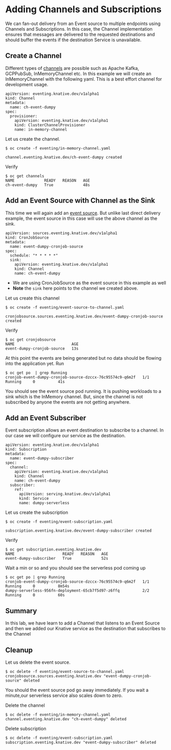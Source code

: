 # Adding Channels and Subscriptions

We can fan-out delivery from an Event source to multiple endpoints using Channels and Subscriptions. In this case, the Channel implementation ensures that messages are delivered to the requested destinations and should buffer the events if the destination Service is unavailable.

## Create a Channel

Different types of [channels](https://knative.dev/docs/eventing/channels/) are possible such as Apache Kafka, GCPPubSub, InMemoryChannel etc. In this example we will create an InMemoryChannel with the following yaml. This is a best effort channel for development usage.

```
apiVersion: eventing.knative.dev/v1alpha1
kind: Channel
metadata:
  name: ch-event-dumpy
spec:
  provisioner: 
    apiVersion: eventing.knative.dev/v1alpha1
    kind: ClusterChannelProvisioner
    name: in-memory-channel
```

Let us create the channel.

```
$ oc create -f eventing/in-memory-channel.yaml 

channel.eventing.knative.dev/ch-event-dumpy created
```

Verify

```
$ oc get channels
NAME             READY   REASON   AGE
ch-event-dumpy   True             48s
```

## Add an Event Source with Channel as the Sink

This time we will again add an [event source](https://knative.dev/docs/eventing/sources/). But unlike last direct delivery example, the event source in this case will use the above channel as the sink.

```
apiVersion: sources.eventing.knative.dev/v1alpha1
kind: CronJobSource
metadata:
  name: event-dumpy-cronjob-source
spec:
  schedule: "* * * * *"
  sink:
    apiVersion: eventing.knative.dev/v1alpha1
    kind: Channel
    name: ch-event-dumpy
```
* We are using CronJobSource as the event source in this example as well
* **Note** the  `sink` here points to the channel we created above.

Let us create this channel

```
$ oc create -f eventing/event-source-to-channel.yaml 

cronjobsource.sources.eventing.knative.dev/event-dumpy-cronjob-source created
```

Verify

```
$ oc get cronjobsource
NAME                         AGE
event-dumpy-cronjob-source   13s

```

At this point the  events are being generated but no data should be flowing into the application yet. Run 

```
$ oc get po  | grep Running
cronjob-event-dumpy-cronjob-source-dzccx-76c95574c9-q6m2f   1/1     Running     0          41s
```

You should see the event source pod running. It is pushing workloads to a  sink which is the InMemory channel. But, since the channel is not subscribed by anyone the events are not getting anywhere.

## Add an Event Subscriber

Event subscription allows an event destination to subscribe to a channel. In our case we will configure our service as the destination.


```
apiVersion: eventing.knative.dev/v1alpha1
kind: Subscription
metadata:
  name: event-dumpy-subscriber
spec:
  channel:
    apiVersion: eventing.knative.dev/v1alpha1
    kind: Channel
    name: ch-event-dumpy
  subscriber:
    ref:
      apiVersion: serving.knative.dev/v1alpha1
      kind: Service
      name: dumpy-serverless
```

Let us create the subscription

```
$ oc create -f eventing/event-subscription.yaml 

subscription.eventing.knative.dev/event-dumpy-subscriber created
```

Verify

```
$ oc get subscription.eventing.knative.dev
NAME                     READY   REASON   AGE
event-dumpy-subscriber   True             52s
```

Wait a min or so and you should see the serverless pod coming up

```
$ oc get po | grep Running
cronjob-event-dumpy-cronjob-source-dzccx-76c95574c9-q6m2f   1/1     Running     0          8m54s
dumpy-serverless-956fn-deployment-65cb7f5d97-z6ffq          2/2     Running     0          60s
```

## Summary

In this lab, we have learn to add a Channel that listens to an Event Source and then we added our Knative service as the destination that subscribes to the Channel

## Cleanup

Let us delete the event source.

```
$ oc delete -f eventing/event-source-to-channel.yaml 
cronjobsource.sources.eventing.knative.dev "event-dumpy-cronjob-source" deleted
```

You should the event source pod go away immediately. If you wait a minute,our serverless service also scales down to zero.

Delete the channel

```
$ oc delete -f eventing/in-memory-channel.yaml 
channel.eventing.knative.dev "ch-event-dumpy" deleted

```

Delete subscription

```
$ oc delete -f eventing/event-subscription.yaml
subscription.eventing.knative.dev "event-dumpy-subscriber" deleted
```








